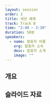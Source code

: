 ```yaml
---
layout: session
order: 3
title: 세션 예제
track: Track B
time: "2:40 ~ 3:30"
duration: 50분
speakers:
  - name: 발표자 이름
    org: 발표자 소속
    desc: 발표자 소개
    image: ""
---
```


## 개요

## 슬라이드 자료
